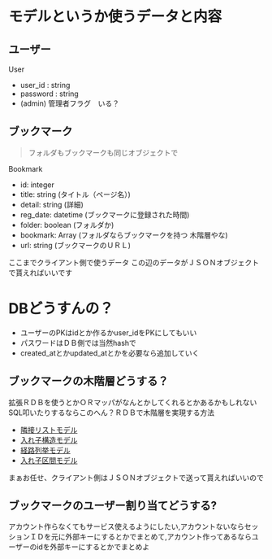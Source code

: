 # モデルというか使うデータと内容

## ユーザー
User
* user_id : string
* password : string
* (admin) 管理者フラグ　いる？


## ブックマーク
> フォルダもブックマークも同じオブジェクトで

Bookmark
* id: integer
* title: string (タイトル（ページ名）)
* detail: string (詳細)
* reg_date: datetime (ブックマークに登録された時間)
* folder: boolean (フォルダか)　
* bookmark: Array (フォルダならブックマークを持つ 木階層やな)
* url: string (ブックマークのＵＲＬ)


ここまでクライアント側で使うデータ
この辺のデータがＪＳＯＮオブジェクトで貰えればいいです


# DBどうすんの？
* ユーザーのPKはidとか作るかuser_idをPKにしてもいい
* パスワードはＤＢ側では当然hashで
* created_atとかupdated_atとかを必要なら追加していく

## ブックマークの木階層どうする？
拡張ＲＤＢを使うとかＯＲマッパがなんとかしてくれるとかあるかもしれない  
SQL叩いたりするならこのへん？ＲＤＢで木階層を実現する方法
* [隣接リストモデル](http://blog.neo.jp/dnblog/index.php?module=Blog&action=Entry&blog=pg&entry=3955&rand=15db1)
* [入れ子構造モデル](http://www.geocities.jp/mickindex/database/db_tree_ns.html)
* [経路列挙モデル](http://www.geocities.jp/mickindex/database/db_tree_pe.html)
* [入れ子区間モデル](http://gihyo.jp/dev/serial/01/sql_academy2/000601)

まぁお任せ、クライアント側はＪＳＯＮオブジェクトで送って貰えればいいので

## ブックマークのユーザー割り当てどうする?
アカウント作らなくてもサービス使えるようにしたい,アカウントないならセッションＩＤを元に外部キーにするとかでまとめて,アカウント作ってあるならユーザーのidを外部キーにするとかでまとめよ

